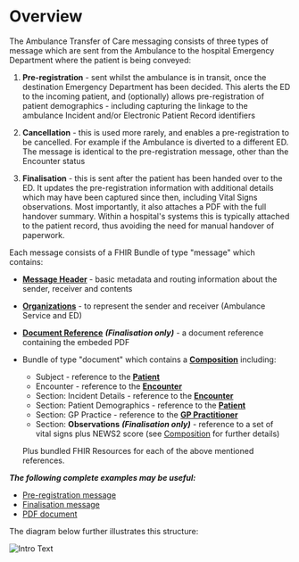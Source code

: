 # Overview

The Ambulance Transfer of Care messaging consists of three types of message which are sent from the Ambulance to the hospital Emergency Department where the patient is being conveyed:

1. **Pre-registration** - sent whilst the ambulance is in transit, once the destination Emergency Department has been decided. This alerts the ED to the incoming patient, and (optionally) allows pre-registration of patient demographics - including capturing the linkage to the ambulance Incident and/or Electronic Patient Record identifiers

2. **Cancellation** - this is used more rarely, and enables a pre-registration to be cancelled. For example if the Ambulance is diverted to a different ED. The message is identical to the pre-registration message, other than the Encounter status

3. **Finalisation** - this is sent after the patient has been handed over to the ED. It updates the pre-registration information with additional details which may have been captured since then, including Vital Signs observations. Most importantly, it also attaches a PDF with the full handover summary. Within a hospital's systems this is typically attached to the patient record, thus avoiding the need for manual handover of paperwork.


Each message consists of a FHIR Bundle of type "message" which contains:
 - **[Message Header](StructureDefinition-Interweave-ToC-MessageHeader.html)** - basic metadata and routing information about the sender, receiver and contents
 - **[Organizations](StructureDefinition-Interweave-ToC-Organization.html)** - to represent the sender and receiver (Ambulance Service and ED)
 - **[Document Reference](StructureDefinition-Interweave-ToC-DocumentReference.html)** ***(Finalisation only)*** - a document reference containing the embeded PDF
 - Bundle of type "document" which contains a **[Composition](StructureDefinition-Interweave-ToC-Composition.html)** including:
   - Subject - reference to the **[Patient](StructureDefinition-Interweave-ToC-Patient.html)**
   - Encounter - reference to the **[Encounter](StructureDefinition-Interweave-ToC-Encounter.html)**
   - Section: Incident Details - reference to the **[Encounter](StructureDefinition-Interweave-ToC-Encounter.html)**
   - Section: Patient Demographics - reference to the **[Patient](StructureDefinition-Interweave-ToC-Patient.html)**
   - Section: GP Practice - reference to the **[GP Practitioner](StructureDefinition-Interweave-ToC-GPPRactitioner.html)**
   - Section: **Observations** ***(Finalisation only)*** - reference to a set of vital signs plus NEWS2 score (see [Composition](StructureDefinition-Interweave-ToC-Composition.html) for further details)

   Plus bundled FHIR Resources for each of the above mentioned references.

   
***The following complete examples may be useful:***
 - [Pre-registration message](ToCFullExample-PreReg.txt)
 - [Finalisation message](ToCFullExample-Finalise.txt)
 - [PDF document](ExampleToC.pdf)


The diagram below further illustrates this structure:

   <img src=".\ToCMessageStructure.png" alt="Intro Text" style="clear:both; float:none">




